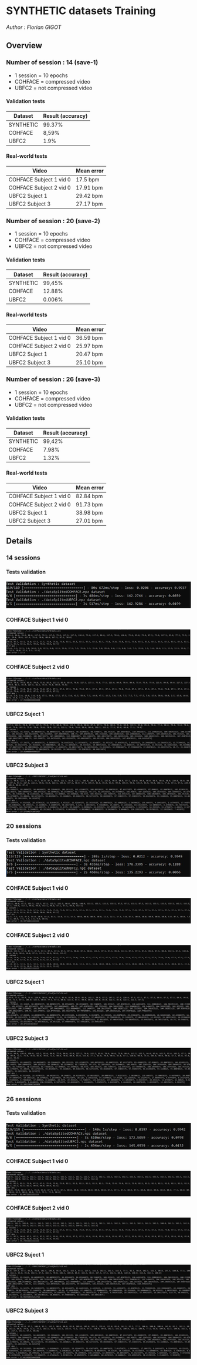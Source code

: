 # SYNTHETIC datasets Training

<em> Author : Florian GIGOT </em>

## Overview

### Number of session : 14 (save-1)

- 1 session  = 10 epochs
- COHFACE = compressed video
- UBFC2 = not compressed video

#### Validation tests
<table>
    <thead>
        <th>Dataset</th>
        <th>Result (accuracy)</th>
    </thead>
    <tbody>
        <tr>
            <td>SYNTHETIC</td>
            <td>99.37%</td>
        </tr>
        <tr>
            <td>COHFACE</td>
            <td>8,59%</td>
        </tr>
        <tr>
            <td>UBFC2</td>
            <td>1.9%</td>
        </tr>
    </tbody>
</table>

#### Real-world tests

<table>
    <thead>
        <th>Video</th>
        <th>Mean error </th>
    </thead>
    <tbody>
        <tr>
            <td>COHFACE Subject 1 vid 0</td>
            <td>17.5 bpm</td>
        </tr>
        <tr>
            <td>COHFACE Subject 2 vid 0</td>
            <td>17.91 bpm</td>
        </tr>
        <tr>
            <td>UBFC2 Suject 1</td>
            <td>29.42 bpm</td>
        </tr>
        <tr>
            <td>UBFC2 Subject 3</td>
            <td>27.17 bpm</td>
        </tr>
    </tbody>
</table>

### Number of session : 20 (save-2)

- 1 session  = 10 epochs
- COHFACE = compressed video
- UBFC2 = not compressed video

#### Validation tests
<table>
    <thead>
        <th>Dataset</th>
        <th>Result (accuracy)</th>
    </thead>
    <tbody>
        <tr>
            <td>SYNTHETIC</td>
            <td>99,45%</td>
        </tr>
        <tr>
            <td>COHFACE</td>
            <td>12.88%</td>
        </tr>
        <tr>
            <td>UBFC2</td>
            <td>0.006%</td>
        </tr>
    </tbody>
</table>


#### Real-world tests

<table>
    <thead>
        <th>Video</th>
        <th>Mean error </th>
    </thead>
    <tbody>
        <tr>
            <td>COHFACE Subject 1 vid 0</td>
            <td>36.59 bpm</td>
        </tr>
        <tr>
            <td>COHFACE Subject 2 vid 0</td>
            <td>25.97 bpm</td>
        </tr>
        <tr>
            <td>UBFC2 Suject 1</td>
            <td>20.47 bpm</td>
        </tr>
        <tr>
            <td>UBFC2 Subject 3</td>
            <td>25.10 bpm</td>
        </tr>
    </tbody>
</table>

### Number of session : 26 (save-3)

- 1 session  = 10 epochs
- COHFACE = compressed video
- UBFC2 = not compressed video

#### Validation tests
<table>
    <thead>
        <th>Dataset</th>
        <th>Result (accuracy)</th>
    </thead>
    <tbody>
        <tr>
            <td>SYNTHETIC</td>
            <td>99,42%</td>
        </tr>
        <tr>
            <td>COHFACE</td>
            <td>7.98%</td>
        </tr>
        <tr>
            <td>UBFC2</td>
            <td>1.32%</td>
        </tr>
    </tbody>
</table>


#### Real-world tests

<table>
    <thead>
        <th>Video</th>
        <th>Mean error </th>
    </thead>
    <tbody>
        <tr>
            <td>COHFACE Subject 1 vid 0</td>
            <td>82.84 bpm</td>
        </tr>
        <tr>
            <td>COHFACE Subject 2 vid 0</td>
            <td>91.73 bpm</td>
        </tr>
        <tr>
            <td>UBFC2 Suject 1</td>
            <td>38.98 bpm</td>
        </tr>
        <tr>
            <td>UBFC2 Subject 3</td>
            <td>27.01 bpm</td>
        </tr>
    </tbody>
</table>

## Details

### 14 sessions

#### Tests validation
![Tests validation](./imgs/test_Validation-save1.JPG)
#### COHFACE Subject 1 vid 0
![COHFACE Subject 1 vid 0](./imgs/COHFACE-1-0-save1.JPG)
#### COHFACE Subject 2 vid 0
![COHFACE Subject 2 vid 0](./imgs/COHFACE-2-0-save1.JPG)
#### UBFC2 Suject 1
![UBFC2 Suject 1](./imgs/UBFC-1-save1.JPG)
#### UBFC2 Subject 3
![UBFC2 Subject 3](./imgs/UBFC-3-save1.JPG)

### 20 sessions

#### Tests validation
![Tests validation](./imgs/test_Validation-save2.JPG)
#### COHFACE Subject 1 vid 0
![COHFACE Subject 1 vid 0](./imgs/COHFACE-1-0-save2.JPG)
#### COHFACE Subject 2 vid 0
![COHFACE Subject 2 vid 0](./imgs/COHFACE-2-0-save2.JPG)
#### UBFC2 Suject 1
![UBFC2 Suject 1](./imgs/UBFC-1-save2.JPG)
#### UBFC2 Subject 3
![UBFC2 Subject 3](./imgs/UBFC-3-save2.JPG)

### 26 sessions

#### Tests validation
![Tests validation](./imgs/test_Validation-save3.JPG)
#### COHFACE Subject 1 vid 0
![COHFACE Subject 1 vid 0](./imgs/COHFACE-1-0-save3.JPG)
#### COHFACE Subject 2 vid 0
![COHFACE Subject 2 vid 0](./imgs/COHFACE-2-0-save3.JPG)
#### UBFC2 Suject 1
![UBFC2 Suject 1](./imgs/UBFC-1-save3.JPG)
#### UBFC2 Subject 3
![UBFC2 Subject 3](./imgs/UBFC-3-save3.JPG)